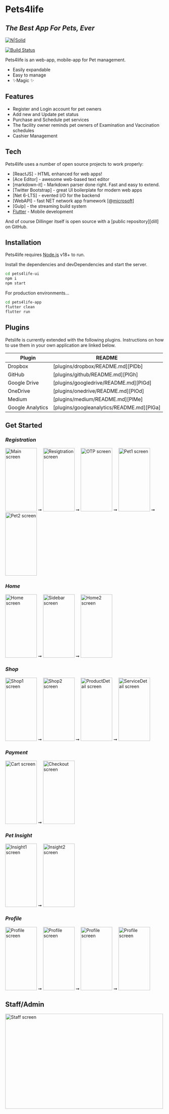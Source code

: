 
# Pets4life
## _The Best App For Pets, Ever_

[![N|Solid](https://cldup.com/dTxpPi9lDf.thumb.png)](https://nodesource.com/products/nsolid)

[![Build Status](https://travis-ci.org/joemccann/dillinger.svg?branch=master)](https://travis-ci.org/joemccann/dillinger)

Pets4life is an web-app, mobile-app for Pet management.

- Easily expandable
- Easy to manage
- ✨Magic ✨

## Features

- Register and Login account for pet owners
- Add new and Update pet status
- Purchase and Schedule pet services
- The facility owner reminds pet owners of Examination and Vaccination schedules
- Cashier Management


## Tech

Pets4life uses a number of open source projects to work properly:

- [ReactJS] - HTML enhanced for web apps!
- [Ace Editor] - awesome web-based text editor
- [markdown-it] - Markdown parser done right. Fast and easy to extend.
- [Twitter Bootstrap] - great UI boilerplate for modern web apps
- [Net 6-LTS] - evented I/O for the backend
- [WebAPI] - fast NET network app framework [@[microsoft\]
](https://dotnet.microsoft.com/en-us/apps/aspnet/apis)
- [Gulp] - the streaming build system
- [Flutter](https://flutter.dev/) - Mobile development


And of course Dillinger itself is open source with a [public repository][dill]
 on GitHub.

## Installation

Pets4life requires [Node.js](https://nodejs.org/) v18+ to run.

Install the dependencies and devDependencies and start the server.

```sh
cd pets4life-ui
npm i
npm start
```

For production environments...

```sh
cd pets4life-app
flutter clean
flutter run

```

## Plugins

Petslife is currently extended with the following plugins.
Instructions on how to use them in your own application are linked below.

| Plugin | README |
| ------ | ------ |
| Dropbox | [plugins/dropbox/README.md][PlDb] |
| GitHub | [plugins/github/README.md][PlGh] |
| Google Drive | [plugins/googledrive/README.md][PlGd] |
| OneDrive | [plugins/onedrive/README.md][PlOd] |
| Medium | [plugins/medium/README.md][PlMe] |
| Google Analytics | [plugins/googleanalytics/README.md][PlGa] |


## Get Started

### *Registration*
<img src="https://github.com/nhattpam/exe201-pets4life-3layers/assets/84137831/47cd8b82-207d-43ea-8582-5d6b0686c977" alt="Main screen" style="height: 200px; width:100px;"/>
➞ 
<img src="https://github.com/nhattpam/exe201-pets4life-3layers/assets/84137831/16dc229b-3d40-4a4d-af56-1cef44767322" alt="Resigtration screen" style="height: 200px; width:100px;"/>
➞ 
<img src="https://github.com/nhattpam/exe201-pets4life-3layers/assets/84137831/bc07245c-25f1-41bd-90dd-a6acc8747b00" alt="OTP screen" style="height: 200px; width:100px;"/>
➞ 
<img src="https://github.com/nhattpam/exe201-pets4life-3layers/assets/84137831/c1c61cd0-9181-4bc4-8359-30422d9c6fc2" alt="Pet1 screen" style="height: 200px; width:100px;"/>
➞ 
<img src="https://github.com/nhattpam/exe201-pets4life-3layers/assets/84137831/41494f20-b172-4c47-8af2-13839031feb5" alt="Pet2 screen" style="height: 200px; width:100px;"/>

### *Home*
<img src="https://github.com/nhattpam/exe201-pets4life-3layers/assets/84137831/d334c75c-6f3c-4192-a756-03e2fd4eee1e" alt="Home screen" style="height: 200px; width:100px;"/>
➞ 
<img src="https://github.com/nhattpam/exe201-pets4life-3layers/assets/84137831/a1f6d5cb-f121-4baf-9358-a0011ba0cca5" alt="Sidebar screen" style="height: 200px; width:100px;"/>
➞ 
<img src="https://github.com/nhattpam/exe201-pets4life-3layers/assets/84137831/5c72d40a-d986-42c0-9880-efd004eee55d" alt="Home2 screen" style="height: 200px; width:100px;"/>

### *Shop*
<img src="https://github.com/nhattpam/exe201-pets4life-3layers/assets/84137831/a872c828-7b35-4755-bf9a-98de08295eb1" alt="Shop1 screen" style="height: 200px; width:100px;"/>
➞ 
<img src="https://github.com/nhattpam/exe201-pets4life-3layers/assets/84137831/0a3fc75f-d68a-4580-a5c4-e646c09531b8" alt="Shop2 screen" style="height: 200px; width:100px;"/>
➞ 
<img src="https://github.com/nhattpam/exe201-pets4life-3layers/assets/84137831/7f3cd29e-d079-412c-9415-1876fa85bd00" alt="ProductDetail screen" style="height: 200px; width:100px;"/>
➞ 
<img src="https://github.com/nhattpam/exe201-pets4life-3layers/assets/84137831/238243b3-138f-474c-957b-19b35722eba0" alt="ServiceDetail screen" style="height: 200px; width:100px;"/>

### *Payment*

<img src="https://github.com/nhattpam/exe201-pets4life-3layers/assets/84137831/a3332838-1b8c-434d-9b46-b874806cd65e" alt="Cart screen" style="height: 200px; width:100px;"/>
➞ 
<img src="https://github.com/nhattpam/exe201-pets4life-3layers/assets/84137831/18eb2d7e-eae3-4d66-919c-136e2fc730e4" alt="Checkout screen" style="height: 200px; width:100px;"/>

### *Pet Insight*

<img src="https://github.com/nhattpam/exe201-pets4life-3layers/assets/84137831/3416c8ef-abd1-4a7e-9e7f-011197212aa4" alt="Insight1 screen" style="height: 200px; width:100px;"/>
➞ 
<img src="https://github.com/nhattpam/exe201-pets4life-3layers/assets/84137831/b236f171-b249-44ae-ac3d-19d16a74c6ce" alt="Insight2 screen" style="height: 200px; width:100px;"/>

### *Profile*

<img src="https://github.com/nhattpam/exe201-pets4life-3layers/assets/84137831/ebe76ae9-bbf0-4879-8292-48d5cbfd5862" alt="Profile screen" style="height: 200px; width:100px;"/>
➞ 
<img src="https://github.com/nhattpam/exe201-pets4life-3layers/assets/84137831/2cbecc40-e684-4abe-8651-134d68476510" alt="Profile screen" style="height: 200px; width:100px;"/>
➞ 
<img src="https://github.com/nhattpam/exe201-pets4life-3layers/assets/84137831/d82e666e-651f-4d71-b8e6-e497660aa5df" alt="Profile screen" style="height: 200px; width:100px;"/>
➞
<img src="https://github.com/nhattpam/exe201-pets4life-3layers/assets/84137831/a01b5274-85dd-466a-8f92-989f14d57b4f" alt="Profile screen" style="height: 200px; width:100px;"/>

## Staff/Admin

<img src="https://github.com/nhattpam/exe201-pets4life-3layers/assets/84137831/57939dba-7eed-413f-832e-500772a620e0" alt="Staff screen" style="height: 300px; width:500px;"/>
